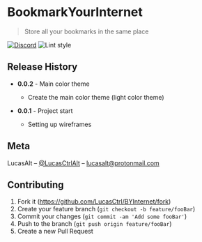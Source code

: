 # BookmarkYourInternet
> Store all your bookmarks in the same place

[![Discord](https://img.shields.io/discord/520988062046486529.svg?style=flat-square)](https://discord.gg/nEDcagb)
![Lint style](https://img.shields.io/badge/code_style-standard-yellow.svg?style=flat-square)
<!-- [![Latest release](https://img.shields.io/github/release/LucasCtrl/BookmarkYourInternet.svg?style=flat-square)](https://github.com/LucasCtrl/BookmarkYourInternet/release/latest/)
[![GitHub](https://img.shields.io/github/license/LucasCtrl/bookmarkYourInternet.svg?style=flat-square)](https://github.com/LucasCtrl/bookmarkYourInternet/blob/master/LICENSE) -->

<!-- ![](screenshot.png) -->

<!-- ## Project setup
```
yarn install
```

### Compiles and hot-reloads for development
```
yarn run serve
```

### Compiles and minifies for production
```
yarn run build
```

### Run your tests
```
yarn run test
```

### Lints and fixes files
```
yarn run lint
```

### Run your unit tests
```
yarn run test:unit
``` -->

## Release History

* **0.0.2** - Main color theme
    * Create the main color theme (light color theme)

* **0.0.1** - Project start
    * Setting up wireframes

## Meta

LucasAlt – [@LucasCtrlAlt](https://twitter.com/lucasctrlalt) – lucasalt@protonmail.com

## Contributing

1. Fork it (<https://github.com/LucasCtrl/BYInternet/fork>)
2. Create your feature branch (`git checkout -b feature/fooBar`)
3. Commit your changes (`git commit -am 'Add some fooBar'`)
4. Push to the branch (`git push origin feature/fooBar`)
5. Create a new Pull Request
